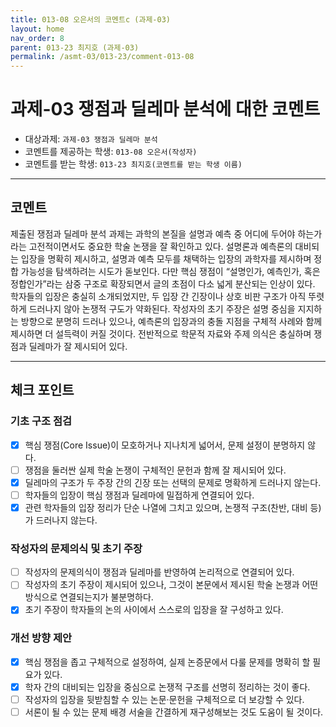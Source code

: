 ```yaml
---
title: 013-08 오은서의 코멘트c (과제-03) 
layout: home
nav_order: 8
parent: 013-23 최지호 (과제-03)
permalink: /asmt-03/013-23/comment-013-08
---
```


# 과제-03 쟁점과 딜레마 분석에 대한 코멘트

- 대상과제: `과제-03 쟁점과 딜레마 분석`
- 코멘트를 제공하는 학생: `013-08 오은서(작성자)` 
- 코멘트를 받는 학생: `013-23 최지호(코멘트를 받는 학생 이름)` 

---

## 코멘트

제출된 쟁점과 딜레마 분석 과제는 과학의 본질을 설명과 예측 중 어디에 두어야 하는가라는 고전적이면서도 중요한 학술 논쟁을 잘 확인하고 있다. 설명론과 예측론의 대비되는 입장을 명확히 제시하고, 설명과 예측 모두를 채택하는 입장의 과학자를 제시하며 정합 가능성을 탐색하려는 시도가 돋보인다. 다만 핵심 쟁점이 “설명인가, 예측인가, 혹은 정합인가”라는 삼중 구조로 확장되면서 글의 초점이 다소 넓게 분산되는 인상이 있다. 학자들의 입장은 충실히 소개되었지만, 두 입장 간 긴장이나 상호 비판 구조가 아직 뚜렷하게 드러나지 않아 논쟁적 구도가 약화된다. 작성자의 초기 주장은 설명 중심을 지지하는 방향으로 분명히 드러나 있으나, 예측론의 입장과의 충돌 지점을 구체적 사례와 함께 제시하면 더 설득력이 커질 것이다. 전반적으로 학문적 자료와 주제 의식은 충실하며 쟁점과 딜레마가 잘 제시되어 있다.

---

## 체크 포인트

### **기초 구조 점검**
- [x] 핵심 쟁점(Core Issue)이 모호하거나 지나치게 넓어서, 문제 설정이 분명하지 않다.
- [ ] 쟁점을 둘러싼 실제 학술 논쟁이 구체적인 문헌과 함께 잘 제시되어 있다.
- [x] 딜레마의 구조가 두 주장 간의 긴장 또는 선택의 문제로 명확하게 드러나지 않는다.
- [ ] 학자들의 입장이 핵심 쟁점과 딜레마에 밀접하게 연결되어 있다.
- [x] 관련 학자들의 입장 정리가 단순 나열에 그치고 있으며, 논쟁적 구조(찬반, 대비 등)가 드러나지 않는다.

### **작성자의 문제의식 및 초기 주장**
- [ ] 작성자의 문제의식이 쟁점과 딜레마를 반영하여 논리적으로 연결되어 있다.
- [ ] 작성자의 초기 주장이 제시되어 있으나, 그것이 본문에서 제시된 학술 논쟁과 어떤 방식으로 연결되는지가 불분명하다.
- [x] 초기 주장이 학자들의 논의 사이에서 스스로의 입장을 잘 구성하고 있다.

### **개선 방향 제안**
- [x] 핵심 쟁점을 좁고 구체적으로 설정하여, 실제 논증문에서 다룰 문제를 명확히 할 필요가 있다.
- [x] 학자 간의 대비되는 입장을 중심으로 논쟁적 구조를 선명히 정리하는 것이 좋다.
- [ ] 작성자의 입장을 뒷받침할 수 있는 논문·문헌을 구체적으로 더 보강할 수 있다.
- [ ] 서론이 될 수 있는 문제 배경 서술을 간결하게 재구성해보는 것도 도움이 될 것이다.
